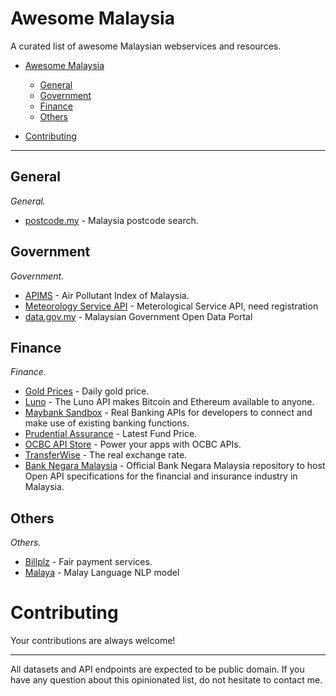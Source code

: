 # Awesome Malaysia

A curated list of awesome Malaysian webservices and resources.


- [Awesome Malaysia](#awesome-malaysia)
    - [General](#general)
    - [Government](#government)
    - [Finance](#finance)
    - [Others](#others)
 
- [Contributing](#contributing)

- - -

## General

*General.*

* [postcode.my](https://postcode.my/) - Malaysia postcode search.

## Government

*Government.*

* [APIMS](http://apims.doe.gov.my/public_v2/api_table.html) - Air Pollutant Index of Malaysia.
* [Meteorology Service API](https://api.met.gov.my/) - Meterological Service API, need registration
* [data.gov.my](http://www.data.gov.my/) - Malaysian Government Open Data Portal

## Finance

*Finance.*

* [Gold Prices](https://uniservices1.uob.com.my/jsp/finance/fin_gia.jsp) - Daily gold price.
* [Luno](https://www.luno.com/en/api) - The Luno API makes Bitcoin and Ethereum available to anyone.
* [Maybank Sandbox](https://maybanksandbox.com/#/) - Real Banking APIs for developers to connect and make use of existing banking functions.
* [Prudential Assurance](http://www2.prudential.com.my/fundpriceV2/daily.php) - Latest Fund Price.
* [OCBC API Store](https://api.ocbc.com/store/api_products) - Power your apps with OCBC APIs.
* [TransferWise](https://api-docs.transferwise.com/#transferwise-api) - The real exchange rate.
* [Bank Negara Malaysia](https://github.com/BankNegaraMY) - Official Bank Negara Malaysia repository to host Open API specifications for the financial and insurance industry in Malaysia.

## Others

*Others.*

* [Billplz](https://www.billplz.com/api) - Fair payment services.
* [Malaya](https://malaya.readthedocs.io/en/latest/index.html) - Malay Language NLP model


# Contributing

Your contributions are always welcome! 

- - -

All datasets and API endpoints are expected to be public domain. If you have any question about this opinionated list, do not hesitate to contact me.
